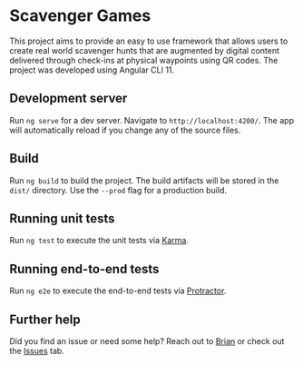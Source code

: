 # Scavenger Games

This project aims to provide an easy to use framework that allows users to create real world scavenger hunts that are augmented by digital content delivered through check-ins at physical waypoints using QR codes. The project was developed using Angular CLI 11.

## Development server

Run `ng serve` for a dev server. Navigate to `http://localhost:4200/`. The app will automatically reload if you change any of the source files.

## Build

Run `ng build` to build the project. The build artifacts will be stored in the `dist/` directory. Use the `--prod` flag for a production build.

## Running unit tests

Run `ng test` to execute the unit tests via [Karma](https://karma-runner.github.io).

## Running end-to-end tests

Run `ng e2e` to execute the end-to-end tests via [Protractor](http://www.protractortest.org/).

## Further help

Did you find an issue or need some help? Reach out to [Brian](mailto:brian@brianmartinson.com) or check out the [Issues](https://github.com/bmartinson/scavenger/issues) tab.
